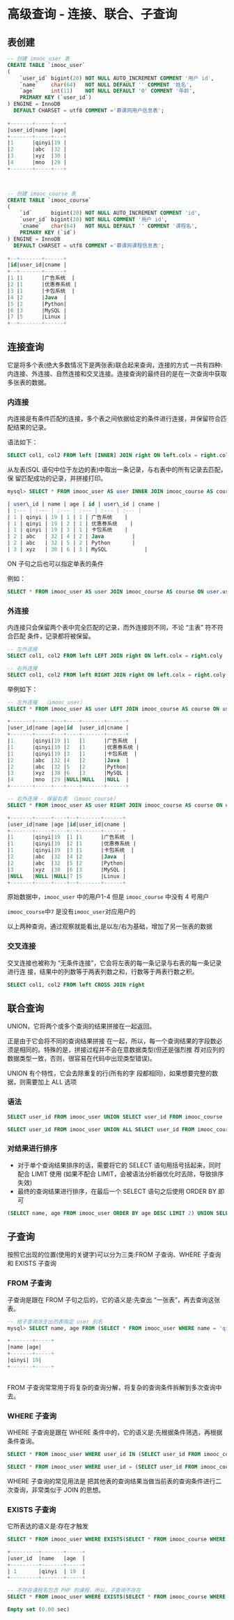 # 高级查询 - 连接、联合、子查询

## 表创建

```sql
-- 创建 imooc_user 表
CREATE TABLE `imooc_user`
(
    `user_id` bigint(20) NOT NULL AUTO_INCREMENT COMMENT '用户 id',
    `name`    char(64)   NOT NULL DEFAULT '' COMMENT '姓名',
    `age`     int(11)    NOT NULL DEFAULT '0' COMMENT '年龄',
    PRIMARY KEY (`user_id`)
) ENGINE = InnoDB
  DEFAULT CHARSET = utf8 COMMENT ='慕课网用户信息表';
  
+-------+-----+---+
|user_id|name |age|
+-------+-----+---+
|1      |qinyi|19 |
|2      |abc  |32 |
|3      |xyz  |30 |
|4      |mno  |29 |
+-------+-----+---+



-- 创建 imooc_course 表
CREATE TABLE `imooc_course`
(
    `id`      bigint(20) NOT NULL AUTO_INCREMENT COMMENT 'id',
    `user_id` bigint(20) NOT NULL COMMENT '用户 id',
    `cname`   char(64)   NOT NULL DEFAULT '' COMMENT '课程名',
    PRIMARY KEY (`id`)
) ENGINE = InnoDB
  DEFAULT CHARSET = utf8 COMMENT ='慕课网课程信息表';
  
+--+-------+------+
|id|user_id|cname |
+--+-------+------+
|1 |1      |广告系统  |
|2 |1      |优惠券系统 |
|3 |1      |卡包系统  |
|4 |2      |Java  |
|5 |2      |Python|
|6 |3      |MySQL |
|7 |5      |Linux |
+--+-------+------+  
```



## 连接查询

它是将多个表(绝大多数情况下是两张表)联合起来查询，连接的方式 一共有四种:内连接、外连接、自然连接和交叉连接。连接查询的最终目的是在一次查询中获取多张表的数据。

### 内连接

内连接是有条件匹配的连接，多个表之间依据给定的条件进行连接，并保留符合匹配结果的记录。

语法如下：

```sql
SELECT col1, col2 FROM left [INNER] JOIN right ON left.colx = right.coly
```

从左表(SQL 语句中位于左边的表)中取出一条记录，与右表中的所有记录去匹配，保 留匹配成功的记录，并拼接打印。

```sql
mysql> SELECT * FROM imooc_user AS user INNER JOIN imooc_course AS course ON user.user_id = course.user_id;

| user\_id | name | age | id | user\_id | cname |
| :--- | :--- | :--- | :--- | :--- | :--- |
| 1 | qinyi | 19 | 1 | 1 | 广告系统    |
| 1 | qinyi | 19 | 2 | 1 | 优惠券系统 	|
| 1 | qinyi | 19 | 3 | 1 | 卡包系统    |
| 2 | abc   | 32 | 4 | 2 | Java    		|
| 2 | abc   | 32 | 5 | 2 | Python 		|
| 3 | xyz   | 30 | 6 | 3 | MySQL 			|

```

ON 子句之后也可以指定单表的条件

例如：

```sql
SELECT * FROM imooc_user AS user JOIN imooc_course AS course ON user.user_id = course.user_id AND user.user_id <= 1
```



### 外连接

内连接只会保留两个表中完全匹配的记录，而外连接则不同，不论 “主表” 符不符合匹配 条件，记录都将被保留。

```sql
-- 左外连接
SELECT col1, col2 FROM left LEFT JOIN right ON left.colx = right.coly

-- 右外连接
SELECT col1, col2 FROM left RIGHT JOIN right ON left.colx = right.coly
```

举例如下：

```sql
-- 左外连接  （imooc_user）
SELECT * FROM imooc_user AS user LEFT JOIN imooc_course AS course ON user.user_id = course.user_id;

+-------+-----+---+----+-------+------+
|user_id|name |age|id  |user_id|cname |
+-------+-----+---+----+-------+------+
|1      |qinyi|19 |1   |1      |广告系统  |
|1      |qinyi|19 |2   |1      |优惠券系统 |
|1      |qinyi|19 |3   |1      |卡包系统  |
|2      |abc  |32 |4   |2      |Java  |
|2      |abc  |32 |5   |2      |Python|
|3      |xyz  |30 |6   |3      |MySQL |
|4      |mno  |29 |NULL|NULL   |NULL  |
+-------+-----+---+----+-------+------+

-- 右外连接 - 保留右表 （imooc_course）
SELECT * FROM imooc_user AS user RIGHT JOIN imooc_course AS course ON user.user_id = course.user_id;

+-------+-----+----+--+-------+------+
|user_id|name |age |id|user_id|cname |
+-------+-----+----+--+-------+------+
|1      |qinyi|19  |1 |1      |广告系统  |
|1      |qinyi|19  |2 |1      |优惠券系统 |
|1      |qinyi|19  |3 |1      |卡包系统  |
|2      |abc  |32  |4 |2      |Java  |
|2      |abc  |32  |5 |2      |Python|
|3      |xyz  |30  |6 |3      |MySQL |
|NULL   |NULL |NULL|7 |5      |Linux |
+-------+-----+----+--+-------+------+
```

原始数据中，`imooc_user` 中的用户1-4  但是 `imooc_course` 中没有 4 号用户

`imooc_course`中`7` 是没有`imooc_user`对应用户的

以上两种查询，通过观察就能看出,是以左/右为基础，增加了另一张表的数据

### 交叉连接

交叉连接也被称为 “无条件连接”，它会将左表的每一条记录与右表的每一条记录进行连 接，结果中的列数等于两表列数之和，行数等于两表行数之积。

```sql
SELECT col1, col2 FROM left CROSS JOIN right
```

## 联合查询

UNION，它将两个或多个查询的结果拼接在一起返回。

正是由于它会将不同的查询结果拼接 在一起，所以，每一个查询结果的字段数必须是相同的。特殊的是，拼接过程并不会在意数据类型(但还是强烈推 荐对应列的数据类型一致，否则，很容易在代码中出现类型错误)。

UNION 有个特性，它会去除重复的行(所有的字 段都相同)，如果想要完整的数据，则需要加上 ALL 选项

### 语法

```sql
SELECT user_id FROM imooc_user UNION SELECT user_id FROM imooc_course 

SELECT user_id FROM imooc_user UNION ALL SELECT user_id FROM imooc_course
```



### 对结果进行排序

- 对于单个查询结果排序的话，需要将它的 SELECT 语句用括号括起来，同时配合 LIMIT 使用 (如果不配合 LIMIT，会被语法分析器优化时去除，导致排序失效)
- 最终的查询结果进行排序，在最后一个 SELECT 语句之后使用 ORDER BY 即可

```sql
(SELECT name, age FROM imooc_user ORDER BY age DESC LIMIT 2) UNION SELECT user_id, cname FROM imooc_course;
```

## 子查询

按照它出现的位置(使用的关键字)可以分为三类:FROM 子查询、WHERE 子查询和 EXISTS 子查询

### FROM 子查询

子查询是跟在 FROM 子句之后的，它的语义是:先查出 “一张表”，再去查询这张表。

```sql
-- 给子查询派生出的表指定 user 别名
mysql> SELECT name, age FROM (SELECT * FROM imooc_user WHERE name = 'qinyi') AS user; 

+-------+-----+
|name |age|
+-------+-----+
|qinyi| 19|
+-------+-----+
 
```

FROM 子查询常常用于将复杂的查询分解，将复杂的查询条件拆解到多次查询中去。

### WHERE 子查询

WHERE 子查询是跟在 WHERE 条件中的，它的语义是:先根据条件筛选，再根据条件查询。

```sql
SELECT * FROM imooc_user WHERE user_id IN (SELECT user_id FROM imooc_course WHERE user_id < 3);

SELECT * FROM imooc_user WHERE user_id = (SELECT user_id FROM imooc_course WHERE cname LIKE '广告%');
```

WHERE 子查询的常见用法是 把其他表的查询结果当做当前表的查询条件进行二次查询，非常类似于 JOIN 的思想。

###  EXISTS 子查询

它所表达的语义是:存在才触发

```sql
SELECT * FROM imooc_user WHERE EXISTS(SELECT * FROM imooc_course WHERE cname LIKE '%JAVA%') AND user_id = 1

+---------+-------+-----+
|user_id  |name   |age  |
+---------+-------+-----+
| 1       |qinyi  | 19  |
+---------+-------+-----+

-- 不存在课程名包含 PHP 的课程，所以，子查询不存在
SELECT * FROM imooc_user WHERE EXISTS(SELECT * FROM imooc_course WHERE cname LIKE '%PHP%') AND user_id = 1; 

Empty set (0.00 sec)
```

